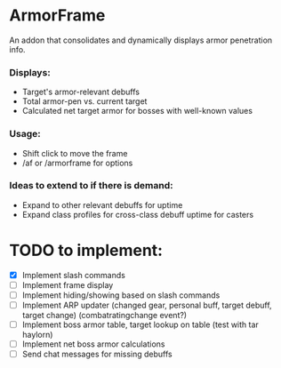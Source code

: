# ArmorFrame
An addon that consolidates and dynamically displays armor penetration info.   
### Displays:
- Target's armor-relevant debuffs
- Total armor-pen vs. current target
- Calculated net target armor for bosses with well-known values
### Usage:
- Shift click to move the frame
- /af or /armorframe for options
### Ideas to extend to if there is demand:
- Expand to other relevant debuffs for uptime
- Expand class profiles for cross-class debuff uptime for casters

# TODO to implement:
- [x] Implement slash commands
- [ ] Implement frame display
- [ ] Implement hiding/showing based on slash commands
- [ ] Implement ARP updater (changed gear, personal buff, target debuff, target change) (combatratingchange event?)
- [ ] Implement boss armor table, target lookup on table (test with tar haylorn)
- [ ] Implement net boss armor calculations
- [ ] Send chat messages for missing debuffs

